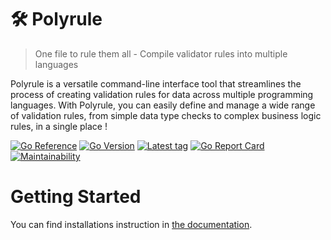 # 🛠️ Polyrule
> One file to rule them all - Compile validator rules into multiple languages

Polyrule is a versatile command-line interface tool
that streamlines the process of creating validation
rules for data across multiple programming languages.
With Polyrule, you can easily define and manage a wide
range of validation rules, from simple data type checks
to complex business logic rules, in a single place !

[![Go Reference](https://pkg.go.dev/badge/github.com/ermos/polyrule.svg)](https://pkg.go.dev/github.com/ermos/polyrule)
[![Go Version](https://img.shields.io/github/go-mod/go-version/ermos/polyrule?label=version)](https://github.com/ermos/polyrule/blob/main/go.mod)
[![Latest tag](https://img.shields.io/github/v/tag/ermos/polyrule)](https://github.com/ermos/polyrule/tags)
[![Go Report Card](https://goreportcard.com/badge/github.com/ermos/polyrule)](https://goreportcard.com/report/github.com/ermos/polyrule)
[![Maintainability](https://api.codeclimate.com/v1/badges/c39c1d80ace4bb344393/maintainability)](https://codeclimate.com/github/ermos/polyrule/maintainability)

# Getting Started

You can find installations instruction
in [the documentation](https://polyrule.smiti.fr/).